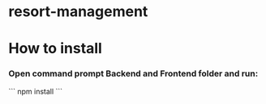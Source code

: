 # resort-management

<h1>How to install</h1>
<h3>Open command prompt Backend and Frontend folder and run:</h3>
``` 
npm install 
```
